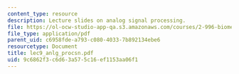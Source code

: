 ```yaml
---
content_type: resource
description: Lecture slides on analog signal processing.
file: https://ol-ocw-studio-app-qa.s3.amazonaws.com/courses/2-996-biomedical-devices-design-laboratory-fall-2007/9c6862f3c6d63a575c16ef1153aa06f1_lec9_anlg_procsn.pdf
file_type: application/pdf
parent_uid: c6958fde-a793-c080-4033-7b892134ebe6
resourcetype: Document
title: lec9_anlg_procsn.pdf
uid: 9c6862f3-c6d6-3a57-5c16-ef1153aa06f1
---
```

